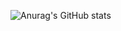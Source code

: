 ![Anurag's GitHub stats](https://github-readme-stats.vercel.app/api?username=MarcDagher&theme=aura_icons=true)
